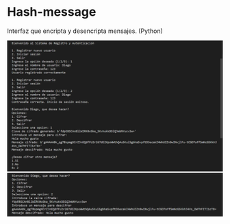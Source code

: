 # Hash-message
Interfaz que encripta y desencripta mensajes. (Python)

![](Hash-message.png)
![](Hash2.png)
